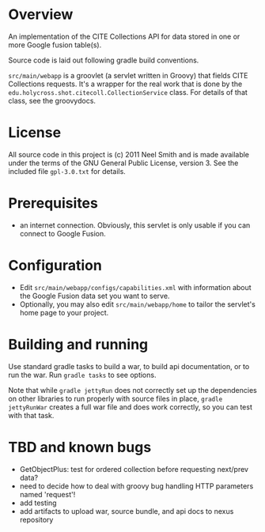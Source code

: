 # Overview
An implementation of the CITE Collections API for data stored in 
one or more Google fusion table(s). 

Source code is laid out following gradle build conventions.

`src/main/webapp` is a groovlet (a servlet written in Groovy) that fields
CITE Collections requests.  It's a wrapper for the real work that is
done by the `edu.holycross.shot.citecoll.CollectionService` class.
For details of that class, see the groovydocs.

# License
All source code in this project is (c) 2011 Neel Smith and is made
available under the terms of the GNU General Public License, version 3.
See the included file `gpl-3.0.txt` for details.

# Prerequisites

- an internet connection.  Obviously, this servlet is only usable if you 
can connect to Google Fusion.

# Configuration #


- Edit  `src/main/webapp/configs/capabilities.xml` with information about the Google Fusion data set you want to serve.
- Optionally, you may also edit `src/main/webapp/home` to tailor the servlet's
home page to your project.

# Building and running
Use standard gradle tasks to build a war, to build api documentation, or to
run the war.  Run `gradle tasks` to see options.

Note that while `gradle jettyRun` does not correctly set up the
dependencies on other libraries to run properly with source files in place, `gradle jettyRunWar` creates a full war file and does work correctly, so you can test with that task.


# TBD and known bugs
- GetObjectPlus:  test for ordered collection before requesting next/prev data?
- need to decide how to deal with groovy bug handling HTTP parameters
named 'request'!
- add testing
- add artifacts to upload war, source bundle, and api docs to nexus repository
